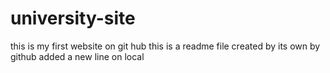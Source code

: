 # university-site
this is my first website on git hub
this is a readme file created by its own by github
added a new line on local
